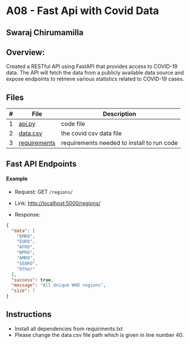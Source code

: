 # A08 - Fast Api with Covid Data
## Swaraj Chirumamilla
## Overview:

Created a RESTful API using FastAPI that provides access to COVID-19 data. The API will fetch the data from a publicly available data source and expose endpoints to retrieve various statistics related to COVID-19 cases.


## Files

|   #   | File            | Description                                        |
| :---: | --------------- | -------------------------------------------------- |
|   1   |  [api.py](https://github.com/swarajtwok/4883-SoftwareTools-Chirumamilla/blob/main/Assignments/A08/api.py)  |   code file  |
|   2 | [data.csv](https://github.com/swarajtwok/4883-SoftwareTools-Chirumamilla/blob/main/Assignments/A08/data.csv) | the covid csv data file |
|    3 | [requirements](https://github.com/swarajtwok/4883-SoftwareTools-Chirumamilla/blob/main/Assignments/A08/requirements.txt) | requirements needed to install to run code|

## Fast API Endpoints

 #### Example

- Request: GET `/regions/`
  
- Link: [http://localhost:5000/regions/](http://localhost:5000/regions/)
  
- Response:

```json
{
  "data": [
    "EMRO",
    "EURO",
    "AFRO",
    "WPRO",
    "AMRO",
    "SEARO",
    "Other"
  ],
  "success": true,
  "message": "All Unique WHO regions",
  "size": 7
}
```

## Instructions

- Install all dependencies from requirments.txt
-  Please change the data.csv file path which is given in line number 40.
 


